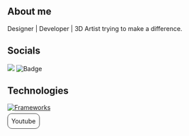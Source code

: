 ## About me
Designer | Developer | 3D Artist trying to make a difference.

## Socials
[![](https://img.shields.io/badge/Youtube-da2020?style=flat-square&logo=youtube)](https://www.youtube.com/@hassaanvfx) <img src="https://img.shields.io/badge/X-c34747?style=flat-square&logo=dotenv" alt="Badge">
## Technologies


[![Frameworks](https://skillicons.dev/icons?i=nextjs,react,express,nodejs,flask,tailwind,astro,tauri,vite)]()




<a style="border: 1px #383838 solid; border-radius: 10px; padding: 8px; transition: all 300ms; cursor: pointer;">Youtube</a>
